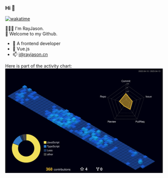 ### Hi 👋

[![wakatime](https://wakatime.com/badge/user/fb2b54d9-fe3f-45bc-a049-6758337869af.svg)](https://wakatime.com/@fb2b54d9-fe3f-45bc-a049-6758337869af)

🧑🏻‍💻 I'm RayJason.  
🚀 Welcome to my Github.
- 🔭 A frontend developer
- 🌱 Vue.js
- 📫 i@rayjason.cn

Here is part of the activity chart: 
![contribution map](./profile-3d-contrib/profile-night-view.svg)
